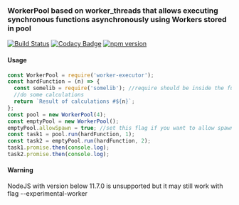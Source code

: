 ### WorkerPool based on worker_threads that allows executing synchronous functions asynchronously using Workers stored in pool
[![Build Status](https://travis-ci.org/DarthPigrum/worker-executor.svg?branch=master)](https://travis-ci.org/DarthPigrum/worker-executor)
[![Codacy Badge](https://api.codacy.com/project/badge/Grade/77ced1d9e53b482286b86f29039d160f)](https://www.codacy.com/app/DarthPigrum/worker-executor?utm_source=github.com&amp;utm_medium=referral&amp;utm_content=DarthPigrum/worker-executor&amp;utm_campaign=Badge_Grade)
[![npm version](https://badge.fury.io/js/worker-executor.svg)](https://badge.fury.io/js/worker-executor)
#### Usage
```javascript
const WorkerPool = require('worker-executor');
const hardFunction = (n) => {
  const somelib = require('somelib'); //require should be inside the function
  //do some calculations
  return `Result of calculations #${n}`;
};
const pool = new WorkerPool(4);
const emptyPool = new WorkerPool();
emptyPool.allowSpawn = true; //set this flag if you want to allow spawning additional forks
const task1 = pool.run(hardFunction, 1);
const task2 = emptyPool.run(hardFunction, 2);
task1.promise.then(console.log);
task2.promise.then(console.log);
```
#### Warning
NodeJS with version below 11.7.0 is unsupported but it may still work with flag --experimental-worker 
